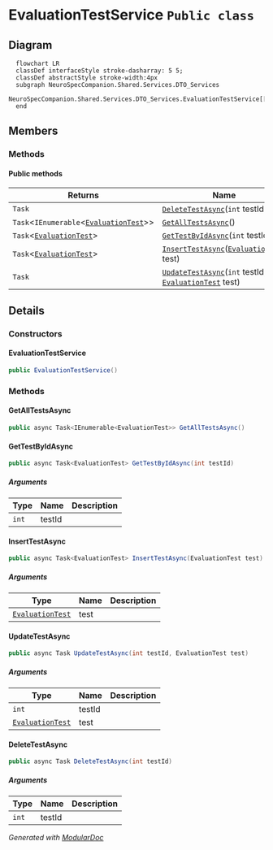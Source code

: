 # EvaluationTestService `Public class`

## Diagram
```mermaid
  flowchart LR
  classDef interfaceStyle stroke-dasharray: 5 5;
  classDef abstractStyle stroke-width:4px
  subgraph NeuroSpecCompanion.Shared.Services.DTO_Services
  NeuroSpecCompanion.Shared.Services.DTO_Services.EvaluationTestService[[EvaluationTestService]]
  end
```

## Members
### Methods
#### Public  methods
| Returns | Name |
| --- | --- |
| `Task` | [`DeleteTestAsync`](#deletetestasync)(`int` testId) |
| `Task`&lt;`IEnumerable`&lt;[`EvaluationTest`](./neurospecsharedmodelsdto-EvaluationTest)&gt;&gt; | [`GetAllTestsAsync`](#getalltestsasync)() |
| `Task`&lt;[`EvaluationTest`](./neurospecsharedmodelsdto-EvaluationTest)&gt; | [`GetTestByIdAsync`](#gettestbyidasync)(`int` testId) |
| `Task`&lt;[`EvaluationTest`](./neurospecsharedmodelsdto-EvaluationTest)&gt; | [`InsertTestAsync`](#inserttestasync)([`EvaluationTest`](./neurospecsharedmodelsdto-EvaluationTest) test) |
| `Task` | [`UpdateTestAsync`](#updatetestasync)(`int` testId, [`EvaluationTest`](./neurospecsharedmodelsdto-EvaluationTest) test) |

## Details
### Constructors
#### EvaluationTestService
```csharp
public EvaluationTestService()
```

### Methods
#### GetAllTestsAsync
```csharp
public async Task<IEnumerable<EvaluationTest>> GetAllTestsAsync()
```

#### GetTestByIdAsync
```csharp
public async Task<EvaluationTest> GetTestByIdAsync(int testId)
```
##### Arguments
| Type | Name | Description |
| --- | --- | --- |
| `int` | testId |   |

#### InsertTestAsync
```csharp
public async Task<EvaluationTest> InsertTestAsync(EvaluationTest test)
```
##### Arguments
| Type | Name | Description |
| --- | --- | --- |
| [`EvaluationTest`](./neurospecsharedmodelsdto-EvaluationTest) | test |   |

#### UpdateTestAsync
```csharp
public async Task UpdateTestAsync(int testId, EvaluationTest test)
```
##### Arguments
| Type | Name | Description |
| --- | --- | --- |
| `int` | testId |   |
| [`EvaluationTest`](./neurospecsharedmodelsdto-EvaluationTest) | test |   |

#### DeleteTestAsync
```csharp
public async Task DeleteTestAsync(int testId)
```
##### Arguments
| Type | Name | Description |
| --- | --- | --- |
| `int` | testId |   |

*Generated with* [*ModularDoc*](https://github.com/hailstorm75/ModularDoc)
